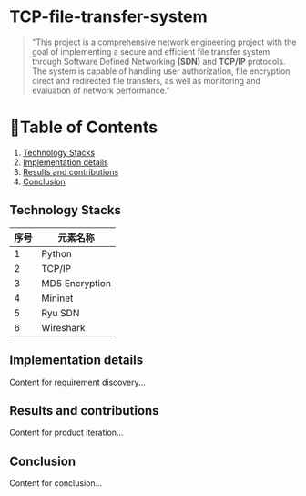 # TCP-file-transfer-system
>   "This project is a comprehensive network engineering project with the goal of implementing a secure and efficient file transfer system through Software Defined Networking **(SDN)** and **TCP/IP** protocols. The system is capable of handling user authorization, file encryption, direct and redirected file transfers, as well as monitoring and evaluation of network performance."

# 📑Table of Contents
1. [Technology Stacks](#TechnologyStacks)
2. [Implementation details](#Implementationdetails)
3. [Results and contributions](#Resultsandcontributions)
4. [Conclusion](#conclusion)

## Technology Stacks

| 序号 | 元素名称        |
| ---- | --------------- |
| 1    | Python          |
| 2    | TCP/IP          |
| 3    | MD5 Encryption  |
| 4    | Mininet         |
| 5    | Ryu SDN         |
| 6    | Wireshark       |


## Implementation details
Content for requirement discovery...

## Results and contributions
Content for product iteration...

## Conclusion
Content for conclusion...



